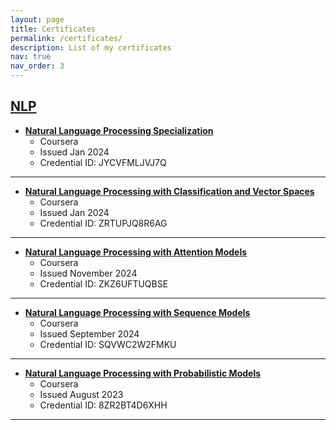 ```yaml
---
layout: page
title: Certificates
permalink: /certificates/
description: List of my certificates
nav: true
nav_order: 3
---
```


<div class="certificates">
<a id="NLP" href=".#NLP">
    <h2 class="category">NLP</h2>
</a>

* **[Natural Language Processing Specialization](https://www.coursera.org/account/accomplishments/specialization/certificate/JYCVFMLJVJ7Q)**
  * Coursera
  * Issued Jan 2024
  * Credential ID: JYCVFMLJVJ7Q

---

* **[Natural Language Processing with Classification and Vector Spaces](https://www.coursera.org/account/accomplishments/certificate/ZRTUPJQ8R6AG)**
  * Coursera
  * Issued Jan 2024
  * Credential ID: ZRTUPJQ8R6AG

---

* **[Natural Language Processing with Attention Models](https://www.coursera.org/account/accomplishments/certificate/ZKZ6UFTUQBSE)**
  * Coursera
  * Issued November 2024
  * Credential ID: ZKZ6UFTUQBSE

---

* **[Natural Language Processing with Sequence Models](https://www.coursera.org/account/accomplishments/certificate/SQVWC2W2FMKU)**
  * Coursera
  * Issued September 2024
  * Credential ID: SQVWC2W2FMKU

---

* **[Natural Language Processing with Probabilistic Models](https://www.coursera.org/account/accomplishments/certificate/8ZR2BT4D6XHH)**
  * Coursera
  * Issued August 2023
  * Credential ID: 8ZR2BT4D6XHH

---
</div>